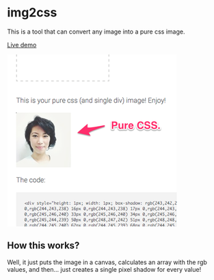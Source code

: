 # img2css

This is a tool that can convert any image into a pure css image.

[Live demo](http://javier.xyz/img2css/)

[![img2css](screenshot.png)](http://javier.xyz/img2css/)

## How this works?

Well, it just puts the image in a canvas, calculates an array with the rgb values, and then... just creates a single pixel shadow for every value!